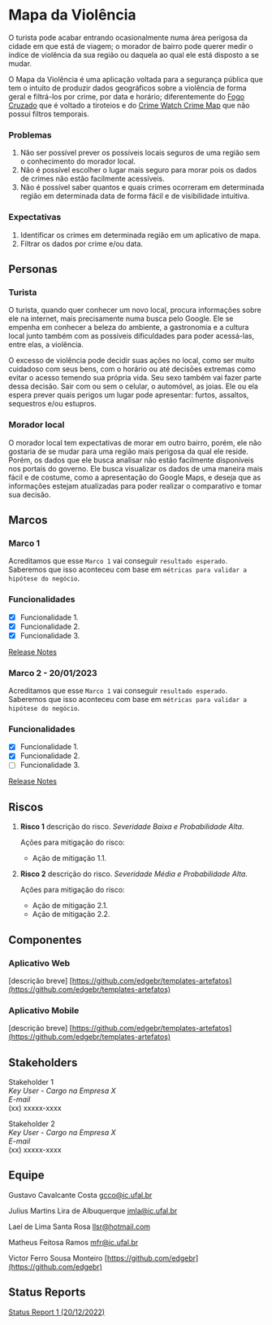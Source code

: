 # Mapa da Violência

O turista pode acabar entrando ocasionalmente numa área perigosa da cidade em que está de viagem; o morador de bairro pode querer medir o índice de violência da sua região ou daquela ao qual ele está disposto a se mudar. 

O Mapa da Violência é uma aplicação voltada para a segurança pública que tem o intuito de produzir dados geográficos sobre a violência de forma geral e filtrá-los por crime, por data e horário; diferentemente do [Fogo Cruzado](https://fogocruzado.org.br/) que é voltado a tiroteios e do [Crime Watch Crime Map](https://play.google.com/store/apps/details?id=com.fullersoftware.crime&hl=pt_BR&gl=US) que não possui filtros temporais.

### Problemas

1. Não ser possível prever os possíveis locais seguros de uma região sem o conhecimento do morador local.
2. Não é possível escolher o lugar mais seguro para morar pois os dados de crimes não estão facilmente acessíveis.
3. Não é possível saber quantos e quais crimes ocorreram em determinada região em determinada data de forma fácil e de visibilidade intuitiva.

### Expectativas

1. Identificar os crimes em determinada região em um aplicativo de mapa.
2. Filtrar os dados por crime e/ou data.

## Personas

### Turista

O turista, quando quer conhecer um novo local, procura informações sobre ele na internet, mais precisamente numa busca pelo Google. Ele se empenha em conhecer a beleza do ambiente, a gastronomia e a cultura local junto também com as possíveis dificuldades para poder acessá-las, entre elas, a violência. 

O excesso de violência pode decidir suas ações no local, como ser muito cuidadoso com seus bens, com o horário ou até decisões extremas como evitar o acesso temendo sua própria vida. Seu sexo também vai fazer parte dessa decisão. Sair com ou sem o celular, o automóvel, as joias. Ele ou ela espera prever quais perigos um lugar pode apresentar: furtos, assaltos, sequestros e/ou estupros.

### Morador local

O morador local tem expectativas de morar em outro bairro, porém, ele não gostaria de se mudar para uma região mais perigosa da qual ele reside. Porém, os dados que ele busca analisar não estão facilmente disponíveis nos portais do governo. Ele busca visualizar os dados de uma maneira mais fácil e de costume, como a apresentação do Google Maps, e deseja que as informações estejam atualizadas para poder realizar o comparativo e tomar sua decisão. 

## Marcos

### Marco 1

Acreditamos que esse `Marco 1` vai conseguir `resultado esperado`. Saberemos que isso aconteceu com base em `métricas para validar a hipótese do negócio`.

### Funcionalidades

- [x]  Funcionalidade 1.
- [x]  Funcionalidade 2.
- [x]  Funcionalidade 3.

[Release Notes](https://www.notion.so/release_notes_1.md)

### Marco 2 - 20/01/2023

Acreditamos que esse `Marco 1` vai conseguir `resultado esperado`. Saberemos que isso aconteceu com base em `métricas para validar a hipótese do negócio`.

### Funcionalidades

- [x]  Funcionalidade 1.
- [x]  Funcionalidade 2.
- [ ]  Funcionalidade 3.

[Release Notes](https://www.notion.so/release_notes_1.md)

## Riscos

1. **Risco 1** descrição do risco. *Severidade Baixa e Probabilidade Alta*.
    
    Ações para mitigação do risco:
    
    - Ação de mitigação 1.1.
2. **Risco 2** descrição do risco. *Severidade Média e Probabilidade Alta*.
    
    Ações para mitigação do risco:
    
    - Ação de mitigação 2.1.
    - Ação de mitigação 2.2.

## Componentes

### Aplicativo Web

[descrição breve]
[https://github.com/edgebr/templates-artefatos](https://github.com/edgebr/templates-artefatos)

### Aplicativo Mobile

[descrição breve]
[https://github.com/edgebr/templates-artefatos](https://github.com/edgebr/templates-artefatos)

## Stakeholders

Stakeholder 1 <br />
*Key User - Cargo na Empresa X* <br />
*E-mail* <br />
(xx) xxxxx-xxxx

Stakeholder 2 <br />
*Key User - Cargo na Empresa X* <br />
*E-mail* <br />
(xx) xxxxx-xxxx

## Equipe

Gustavo Cavalcante Costa
[gcco@ic.ufal.br](mailto:gcco@ic.ufal.br)

Julius Martins Lira de Albuquerque
[jmla@ic.ufal.br](mailto:jmla@ic.ufal.br)

Lael de Lima Santa Rosa
[llsr@hotmail.com](mailto:llsr@ic.ufal.br)

Matheus Feitosa Ramos
[mfr@ic.ufal.br](mailto:mfr@ic.ufal.br)

Victor Ferro Sousa Monteiro
[https://github.com/edgebr](https://github.com/edgebr)

## Status Reports

[Status Report 1 (20/12/2022)](https://www.notion.so/status_report_1.md)
